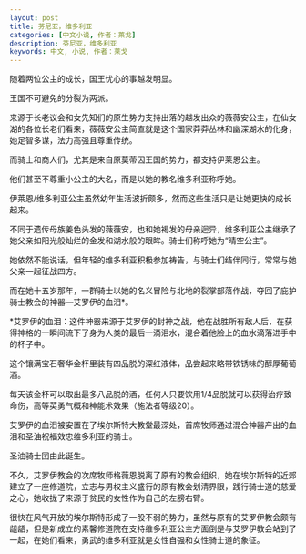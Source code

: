 ```yaml
---
layout: post
title: 芬尼亚，维多利亚
categories: [中文小说, 作者：莱戈]
description: 芬尼亚，维多利亚
keywords: 中文, 小说, 作者：莱戈
---
```


随着两位公主的成长，国王忧心的事越发明显。

王国不可避免的分裂为两派。

来源于长老议会和女先知们的原生势力支持出落的越发出众的薇薇安公主，在仙女湖的各位长老们看来，薇薇安公主简直就是这个国家莽莽丛林和幽深湖水的化身，她足智多谋，法力高强且尊重传统。

而骑士和商人们，尤其是来自原莫蒂因王国的势力，都支持伊莱恩公主。

他们甚至不尊重小公主的大名，而是以她的教名维多利亚称呼她。

伊莱恩/维多利亚公主虽然幼年生活波折颇多，然而这些生活只是让她更快的成长起来。

不同于遗传母族姜色头发的薇薇安，也和她褐发的母亲迥异，维多利亚公主继承了她父亲如阳光般灿烂的金发和湖水般的眼眸。骑士们称呼她为“晴空公主”。

她依然不能说话，但年轻的维多利亚积极参加祷告，与骑士们结伴同行，常常与她父亲一起征战四方。

而在她十五岁那年，一群骑士以她的名义冒险与北地的裂掌部落作战，夺回了庇护骑士教会的神器—艾罗伊的血泪*。

*艾罗伊的血泪：这件神器来源于艾罗伊的封神之战，他在战胜所有敌人后，在获得神格的一瞬间流下了身为人类的最后一滴泪水，混合着他脸上的血水滴落进手中的杯子中。

这个镶满宝石奢华金杯里装有四品脱的深红液体，品尝起来略带铁锈味的醇厚葡萄酒。

每天该金杯可以取出最多八品脱的酒，任何人只要饮用1/4品脱就可以获得治疗致命伤，高等英勇气概和神能术效果（施法者等级20）。

艾罗伊的血泪被安置在了埃尔斯特大教堂最深处，首席牧师通过混合神器产出的血泪和圣油祝福效忠维多利亚的骑士。

圣油骑士团由此诞生。

不久，艾罗伊教会的次席牧师格薇恩脱离了原有的教会组织，她在埃尔斯特的近郊建立了一座修道院，立志与男权主义盛行的原有教会划清界限，践行骑士道的慈爱之心，她收拢了来源于贫民的女性作为自己的左膀右臂。

很快在风气开放的埃尔斯特形成了一股不弱的势力，虽然与原有的艾罗伊教会颇有龃龉，但是新成立的素馨修道院在支持维多利亚公主方面倒是与艾罗伊教会站到了一起，在她们看来，勇武的维多利亚就是女性自强和女性骑士道的象征。

